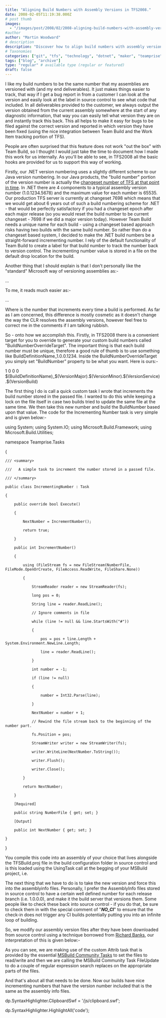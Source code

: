```yaml
---
title: "Aligning Build Numbers with Assembly Versions in TFS2008."
date: 2008-02-05T11:19:38.000Z
# post thumb
images:
  - "/images/post/2008/02/2008-aligning-build-numbers-with-assembly-versions-in-tfs2008.jpg"
#author
author: "Martin Woodward"
# description
description: "Discover how to align build numbers with assembly versions in TFS2008 for efficient tracking and improved bug reporting."
# Taxonomies
categories: ["git", "tfs", "technology", "dotnet", "maker", "teamprise", "web", "programming", "personal"]
tags: ["blog", "archive"]
type: "regular" # available type (regular or featured)
draft: false
---
```

I like my build numbers to be the same number that my assemblies are versioned with (and my end deliverables).  It just makes things easier to track, that way if I get a bug report in from a customer I can look at the version and easily look at the label in source control to see what code that included. In all deliverables provided to the customer, we always output the version obtained from the current assembly somewhere at the start of any diagnostic information, that way you can easily tell what version they are on and instantly track this back.  This all helps to make it easy for bugs to be filed against the correct version and reported in which version they have been fixed (using the nice integration between Team Build and the Work Item tracking portion of TFS).  

People are often surprised that this feature does not work "out the box" with Team Build, so I thought I would just take the time to document how I made this work for us internally.  As you'll be able to see, in TFS2008 all the basic hooks are provided for us to support this way of working.  

Firstly, our .NET version numbering uses a slightly different scheme to our Java version numbering.  In our Java products, the "build number" portion of the version number is actually the [changeset number of TFS at that point in time](http://www.woodwardweb.com/vsts/000329.html).  In .NET there are 4 components to a typical assembly version number (1.0.1234.5678) and the maximum value for each number is 65535.  Our production TFS server is currently at changeset 7698 which means that we would get about 6 years out of such a build numbering scheme for .NET - that would be perfectly satisfactory if you had a changeset epoch after each major release (so you would reset the build number to be current changeset - 7698 if we did a major version today).  However Team Build needs a unique name for each build - using a changeset based approach risks having two builds with the same build number.  So rather than do a changeset based system, I decided to make the .NET build numbers be a straight-forward incrementing number. I rely of the default functionality of Team Build to create a label for that build number to track the number back to version control.  The incrementing number value is stored in a file on the default drop location for the build.  

Another thing that I should explain is that I don't personally like the "standard" Microsoft way of versioning assemblies as:-     

<Major>.<Minor>.<Build>.<Service>   

To me, it reads much easier as:-     

<Major>.<Minor>.<Service>.<Build>   

Where <Build> is the number that increments every time a build is performed.  As far as I am concerned, this difference is mostly cosmetic as it doesn't change the way the CLR resolves the assembly versions, however feel free to correct me in the comments if I am talking rubbish.  

So - onto how we accomplish this.  Firstly, in TFS2008 there is a convenient target for you to override to generate your custom build numbers called "BuildNumberOverrideTarget".  The important thing is that each build number must be unique, therefore a good rule of thumb is to use something like BuildDefinitionName_1.0.0.1234.  Inside the BuildNumberOverrideTarget you simply set "BuildNumber" property to be what you want.  Here is ours:-  

<PropertyGroup> 
  <VersionMajor>1</VersionMajor> 
  <VersionMinor>0</VersionMinor> 
  <VersionService>0</VersionService> 
  <VersionBuild>0</VersionBuild> 
</PropertyGroup>
<Target Name="BuildNumberOverrideTarget"> 
  <!-- Create a custom build number, matching the assembly version -->      
  <Message Text="Loading last build number from file "$(DropLocation)\buildnumber.txt"" /> 
  <IncrementingNumber NumberFile="$(DropLocation)\buildnumber.txt"> 
    <Output TaskParameter="NextNumber" PropertyName="VersionBuild" /> 
  </IncrementingNumber> 
  <PropertyGroup> 
    <BuildNumber>$(BuildDefinitionName)_$(VersionMajor).$(VersionMinor).$(VersionService).$(VersionBuild)</BuildNumber> 
  </PropertyGroup> 
  <Message Text="Build number set to "$(BuildNumber)"" />  
</Target>

The first thing I do is call a quick custom task I wrote that increments the build number stored in the passed file.  I wanted to do this while keeping a lock on the file itself in case two builds tried to update the same file at the same time.  We then take this new number and build the BuildNumber based upon that value.  The code for the Incrementing Number task is very simple and is given below:-

using System; 
using System.IO; 
using Microsoft.Build.Framework; 
using Microsoft.Build.Utilities; 

namespace Teamprise.Tasks 

{ 

    /// <summary> 

    ///   A simple task to increment the number stored in a passed file. 

    /// </summary> 

    public class IncrementingNumber : Task 

    { 

        public override bool Execute() 

        { 

            NextNumber = IncrementNumber(); 

            return true; 

        } 

        public int IncrementNumber() 

        { 

            using (FileStream fs = new FileStream(NumberFile, FileMode.OpenOrCreate, FileAccess.ReadWrite, FileShare.None)) 

            { 

                StreamReader reader = new StreamReader(fs); 

                long pos = 0; 

                String line = reader.ReadLine(); 

                // Ignore comments in file 

                while (line != null && line.StartsWith("#")) 

                { 

                    pos = pos + line.Length + System.Environment.NewLine.Length; 

                    line = reader.ReadLine(); 

                } 

                int number = -1; 

                if (line != null) 

                { 

                    number = Int32.Parse(line); 

                } 

                NextNumber = number + 1; 

                // Rewind the file stream back to the beginning of the number part. 

                fs.Position = pos; 

                StreamWriter writer = new StreamWriter(fs); 

                writer.WriteLine(NextNumber.ToString()); 

                writer.Flush(); 

                writer.Close(); 

            } 

            return NextNumber; 

        } 

        [Required] 

        public string NumberFile { get; set; } 

        [Output] 

        public int NextNumber { get; set; } 

    } 

}

You compile this code into an assembly of your choice that lives alongside the TFSBuild.proj file in the build configuration folder in source control and is this loaded using the UsingTask call at the begging of your MSBuild project, i.e.

<UsingTask TaskName="Teamprise.Tasks.IncrementingNumber" 
           AssemblyFile="Teamprise.Tasks.dll" />

The next thing that we have to do is to take the new version and force this into the assemblyinfo files.  Personally, I prefer the AssemblyInfo files stored in source control to have a certain well defined number for each release branch (i.e. 1.0.0.0), and make it the build server that versions them.  Some people like to check these back into source control - if you do that, be sure to check them in with the special comment of "***NO_CI***" to ensure that the check-in does not trigger any CI builds potentially putting you into an infinite loop of building.

So, we modify our assembly version files after they have been downloaded from source control using a technique borrowed from [Richard Banks](http://richardsbraindump.blogspot.com/2007/07/versioning-builds-with-tfs-and-msbuild.html), our interpretation of this is given below:-

<ItemGroup> 
  <AssemblyInfoFiles Include="$(SolutionRoot)\**\assemblyinfo.cs" /> 
</ItemGroup>   
<Target Name="AfterGet"> 
  <!-- Update all the assembly info files with generated version info --> 
  <Message Text="Modifying AssemblyInfo files under "$(SolutionRoot)"." /> 
  <Attrib Files="@(AssemblyInfoFiles)" Normal="true" /> 
  <FileUpdate Files="@(AssemblyInfoFiles)"                                 
              Regex="AssemblyVersion\(".*"\)\]"                 
              ReplacementText="AssemblyVersion("$(VersionMajor).$(VersionMinor).$(VersionService).$(VersionBuild)")]" /> 
  <FileUpdate Files="@(AssemblyInfoFiles)" 
              Regex="AssemblyFileVersion\(".*"\)\]" 
              ReplacementText="AssemblyFileVersion("$(VersionMajor).$(VersionMinor).$(VersionService).$(VersionBuild)")]" /> 
  <Message Text="AssemblyInfo files updated to version "$(VersionMajor).$(VersionMinor).$(VersionService).$(VersionBuild)"" /> 
</Target>

As you can see, we are making use of the custom Attrib task that is provided by the essential [MSBuild Community Tasks](http://msbuildtasks.tigris.org/) to set the files to read/write and then we are calling the MSBuild Community Task FileUpdate to do a couple of regular expression search replaces on the appropriate parts of the files.

And that's about all that needs to be done.  Now our builds have nice incrementing numbers that have the version number included that is the same as the assembly info files.

dp.SyntaxHighlighter.ClipboardSwf = '/js/clipboard.swf';

dp.SyntaxHighlighter.HighlightAll('code');